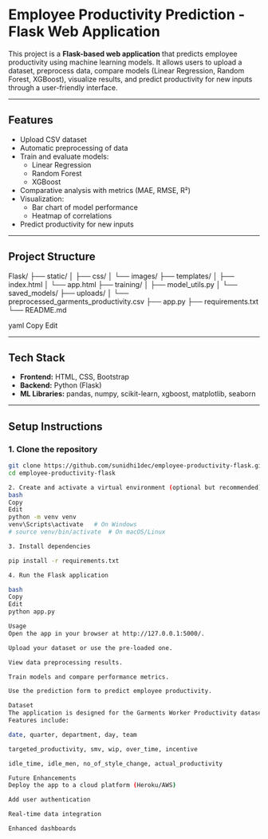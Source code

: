 # Employee Productivity Prediction - Flask Web Application

This project is a **Flask-based web application** that predicts employee productivity using machine learning models.
It allows users to upload a dataset, preprocess data, compare models (Linear Regression, Random Forest, XGBoost),
visualize results, and predict productivity for new inputs through a user-friendly interface.

---

## **Features**

- Upload CSV dataset
- Automatic preprocessing of data
- Train and evaluate models:
  - Linear Regression
  - Random Forest
  - XGBoost
- Comparative analysis with metrics (MAE, RMSE, R²)
- Visualization:
  - Bar chart of model performance
  - Heatmap of correlations
- Predict productivity for new inputs

---

## **Project Structure**

Flask/
├── static/
│ ├── css/
│ └── images/
├── templates/
│ ├── index.html
│ └── app.html
├── training/
│ ├── model_utils.py
│ └── saved_models/
├── uploads/
│ └── preprocessed_garments_productivity.csv
├── app.py
├── requirements.txt
└── README.md

yaml
Copy
Edit


---

## **Tech Stack**

- **Frontend:** HTML, CSS, Bootstrap
- **Backend:** Python (Flask)
- **ML Libraries:** pandas, numpy, scikit-learn, xgboost, matplotlib, seaborn

---

## **Setup Instructions**

### 1. Clone the repository

```bash
git clone https://github.com/sunidhi1dec/employee-productivity-flask.git
cd employee-productivity-flask

2. Create and activate a virtual environment (optional but recommended)
bash
Copy
Edit
python -m venv venv
venv\Scripts\activate   # On Windows
# source venv/bin/activate  # On macOS/Linux

3. Install dependencies

pip install -r requirements.txt

4. Run the Flask application

bash
Copy
Edit
python app.py

Usage
Open the app in your browser at http://127.0.0.1:5000/.

Upload your dataset or use the pre-loaded one.

View data preprocessing results.

Train models and compare performance metrics.

Use the prediction form to predict employee productivity.

Dataset
The application is designed for the Garments Worker Productivity dataset but can be adapted for similar datasets.
Features include:

date, quarter, department, day, team

targeted_productivity, smv, wip, over_time, incentive

idle_time, idle_men, no_of_style_change, actual_productivity

Future Enhancements
Deploy the app to a cloud platform (Heroku/AWS)

Add user authentication

Real-time data integration

Enhanced dashboards
